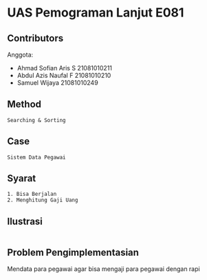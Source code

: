 # UAS Pemograman Lanjut  E081

## Contributors

Anggota:
+ Ahmad Sofian Aris S 21081010211
+ Abdul Azis Naufal F 21081010210
+ Samuel Wijaya 21081010249


## Method

```
Searching & Sorting
```
## Case


```
Sistem Data Pegawai
```
## Syarat

```
1. Bisa Berjalan
2. Menghitung Gaji Uang
```
## Ilustrasi
```

```
## Problem Pengimplementasian
Mendata para pegawai agar bisa mengaji para pegawai dengan rapi

